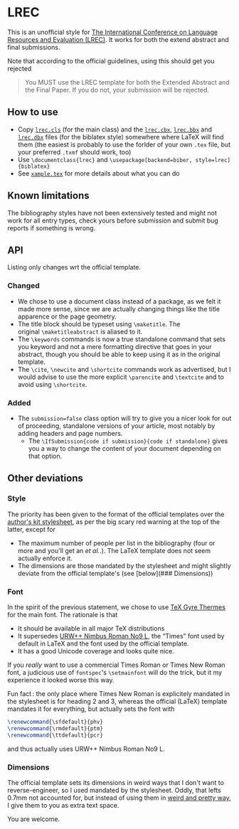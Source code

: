 LREC
====

This is an unofficial style for [The International Conference on Language Resources and Evaluation (LREC)](http://lrec-conf.org/). It works for both the extend abstract and final submissions.

Note that according to the official guidelines, using this should get you rejected

> You MUST use the LREC template for both the Extended Abstract and the Final Paper. If you do not, your submission will be rejected.


## How to use

  - Copy [`lrec.cls`](lrec.cls) (for the main class) and the [`lrec.cbx`](lrec.cbx), [`lrec.bbx`](lrec.bbx) and [`lrec.dbx`](lrec.dbx) files (for the biblatex style) somewhere where LaTeX will find them (the easiest is probably to use the forlder of your own `.tex` file, but your preferred `.txmf` should work, too)
  - Use `\documentclass{lrec}` and `\usepackage[backend=biber, style=lrec]{biblatex}`
  - See [`xample.tex`](xample.tex) for more details about what you can do

## Known limitations
The bibliography styles have not been extensively tested and might not work for all entry types, check yours before submission and submit bug reports if something is wrong.

## API
Listing only changes wrt the official template.

### Changed
  - We chose to use a document class instead of a package, as we felt it made more sense, since we are actually changing things like the title apparence or the page geometry.
  - The title block should be typeset using `\maketitle`. The original `\maketitleabstract` is aliased to it.
  - The `\keywords` commands is now a true standalone command that sets you keyword and not a mere formatting directive that goes in your abstract, though you should be able to keep using it as in the original template.
  - The `\cite`, `\newcite` and `\shortcite` commands work as advertised, but I would advise to use the more explicit `\parencite` and `\textcite` and to avoid using `\shortcite`.

### Added
  - The `submission=false` class option will try to give you a nicer look for out of proceeding, standalone versions of your article, most notably by adding headers and page numbers.
    - The `\IfSubmission{code if submission}{code if standalone}` gives you a way to change the content of your document depending on that option.


## Other deviations
### Style
The priority has been given to the format of the official templates over the [author's kit stylesheet](http://lrec2018.lrec-conf.org/en/submission/authors-kit/), as per the big scary red warning at the top of the latter, except for

  - The maximum number of people per list in the bibliography (four or more and you'll get an *et al.*.). The LaTeX template does not seem actually enforce it.
  - The dimensions are those mandated by the stylesheet and might slightly deviate from the official template's (see [below](### Dimensions))

### Font
In the spirit of the previous statement, we chose to use [TeX Gyre Thermes](http://www.gust.org.pl/projects/e-foundry/tex-gyre/termes) for the main font. The rationale is that

  - It should be available in all major TeX distributions
  - It supersedes [URW++ Nimbus Roman No9 L](https://www.urwpp.de/shop/?fontshop=datei:show_font_details;fontnummer:n021003l), the “Times” font used by default in LaTeX and the font used by the official template.
  - It has a good Unicode coverage and looks quite nice.

If you *really* want to use a commercial Times Roman or Times New Roman font, a judicious use of `fontspec`'s `\setmainfont` will do the trick, but it my experience it looked worse this way.

Fun fact : the only place where Times New Roman is explicitely mandated in the stylesheet is for heading 2 and 3, whereas the official (LaTeX) template mandates it for everything, but actually sets the font with

```latex
\renewcommand{\sfdefault}{phv}
\renewcommand{\rmdefault}{ptm}
\renewcommand{\ttdefault}{pcr}
```

and thus actually uses URW++ Nimbus Roman No9 L.

### Dimensions

The official template sets its dimensions in weird ways that I don't want to reverse-engineer, so I used mandated by the stylesheet.
Oddly, that lefts 0.7mm not accounted for, but instead of using them in [weird and pretty way](https://twitter.com/EvpokPadding/status/911674913412599808), I give them to you as extra text space.

You are welcome.
